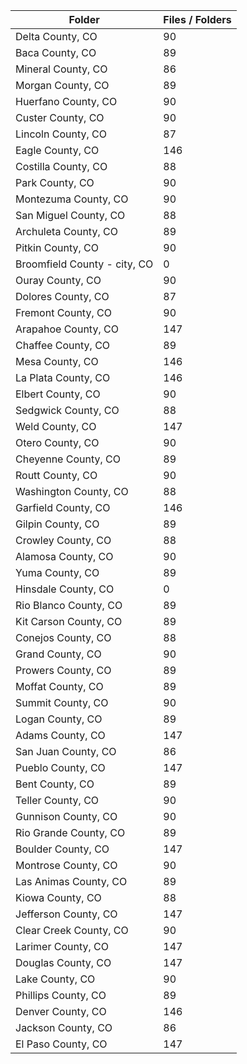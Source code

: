 | Folder                       |   Files / Folders |
|------------------------------|-------------------|
| Delta County, CO             |                90 |
| Baca County, CO              |                89 |
| Mineral County, CO           |                86 |
| Morgan County, CO            |                89 |
| Huerfano County, CO          |                90 |
| Custer County, CO            |                90 |
| Lincoln County, CO           |                87 |
| Eagle County, CO             |               146 |
| Costilla County, CO          |                88 |
| Park County, CO              |                90 |
| Montezuma County, CO         |                90 |
| San Miguel County, CO        |                88 |
| Archuleta County, CO         |                89 |
| Pitkin County, CO            |                90 |
| Broomfield County - city, CO |                 0 |
| Ouray County, CO             |                90 |
| Dolores County, CO           |                87 |
| Fremont County, CO           |                90 |
| Arapahoe County, CO          |               147 |
| Chaffee County, CO           |                89 |
| Mesa County, CO              |               146 |
| La Plata County, CO          |               146 |
| Elbert County, CO            |                90 |
| Sedgwick County, CO          |                88 |
| Weld County, CO              |               147 |
| Otero County, CO             |                90 |
| Cheyenne County, CO          |                89 |
| Routt County, CO             |                90 |
| Washington County, CO        |                88 |
| Garfield County, CO          |               146 |
| Gilpin County, CO            |                89 |
| Crowley County, CO           |                88 |
| Alamosa County, CO           |                90 |
| Yuma County, CO              |                89 |
| Hinsdale County, CO          |                 0 |
| Rio Blanco County, CO        |                89 |
| Kit Carson County, CO        |                89 |
| Conejos County, CO           |                88 |
| Grand County, CO             |                90 |
| Prowers County, CO           |                89 |
| Moffat County, CO            |                89 |
| Summit County, CO            |                90 |
| Logan County, CO             |                89 |
| Adams County, CO             |               147 |
| San Juan County, CO          |                86 |
| Pueblo County, CO            |               147 |
| Bent County, CO              |                89 |
| Teller County, CO            |                90 |
| Gunnison County, CO          |                90 |
| Rio Grande County, CO        |                89 |
| Boulder County, CO           |               147 |
| Montrose County, CO          |                90 |
| Las Animas County, CO        |                89 |
| Kiowa County, CO             |                88 |
| Jefferson County, CO         |               147 |
| Clear Creek County, CO       |                90 |
| Larimer County, CO           |               147 |
| Douglas County, CO           |               147 |
| Lake County, CO              |                90 |
| Phillips County, CO          |                89 |
| Denver County, CO            |               146 |
| Jackson County, CO           |                86 |
| El Paso County, CO           |               147 |